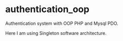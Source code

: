 # authentication_oop
Authentication system with OOP PHP and Mysql PDO.

Here I am using Singleton software architecture. 
